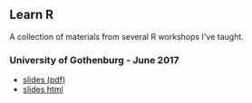 ## Learn R

A collection of materials from several R workshops I've taught.

### University of Gothenburg - June 2017
- [slides (pdf)](../slides/intro-data-analysis-and-reporting-with-r-GU.pdf)
- [slides html](../slides/intro-data-analysis-and-reporting-with-r-GU.html)

